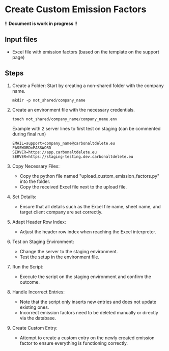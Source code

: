 # Create Custom Emission Factors

!! **Document is work in progress** !!

## Input files

- Excel file with emission factors (based on the template on the support page)

## Steps

1. Create a Folder: Start by creating a non-shared folder with the company name.

    ```shell
    mkdir -p not_shared/company_name
    ```

2. Create an environment file with the necessary credentials.

    ```shell
    touch not_shared/company_name/company_name.env
    ```
   Example with 2 server lines to first test on staging (can be commented during final run)
    ```dotenv
    EMAIL=support+company_name@carbonaltdelete.eu
    PASSWORD=PASSWORD
    SERVER=https://app.carbonaltdelete.eu
    SERVER=https://staging-testing.dev.carbonaltdelete.eu
    ```

3. Copy Necessary Files:
    - Copy the python file named "upload_custom_emission_factors.py" into the folder.
    - Copy the received Excel file next to the upload file.

4. Set Details:
    - Ensure that all details such as the Excel file name, sheet name, and target client company are set correctly.

5. Adapt Header Row Index:
    - Adjust the header row index when reaching the Excel interpreter.

6. Test on Staging Environment:
    - Change the server to the staging environment.
    - Test the setup in the environment file.

7. Run the Script:
    - Execute the script on the staging environment and confirm the outcome.

8. Handle Incorrect Entries:
    - Note that the script only inserts new entries and does not update existing ones.
    - Incorrect emission factors need to be deleted manually or directly via the database.

9. Create Custom Entry:
    - Attempt to create a custom entry on the newly created emission factor to ensure everything is functioning
      correctly.
